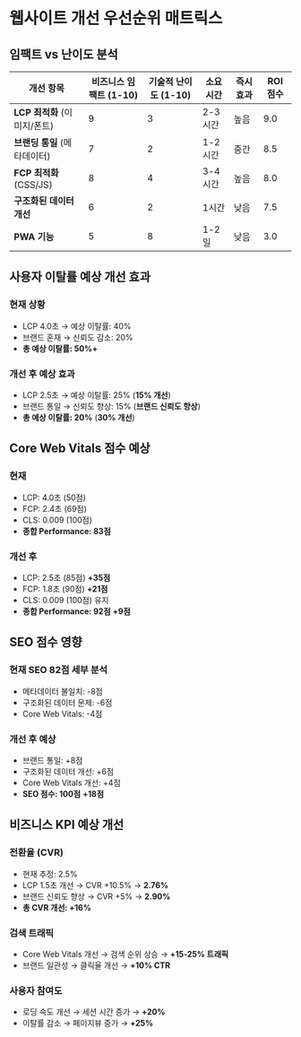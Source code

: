 # 웹사이트 개선 우선순위 매트릭스

## 임팩트 vs 난이도 분석

| 개선 항목 | 비즈니스 임팩트 (1-10) | 기술적 난이도 (1-10) | 소요 시간 | 즉시 효과 | ROI 점수 |
|-----------|------------------------|-------------------|----------|-----------|----------|
| **LCP 최적화** (이미지/폰트) | 9 | 3 | 2-3시간 | 높음 | 9.0 |
| **브랜딩 통일** (메타데이터) | 7 | 2 | 1-2시간 | 중간 | 8.5 |
| **FCP 최적화** (CSS/JS) | 8 | 4 | 3-4시간 | 높음 | 8.0 |
| **구조화된 데이터 개선** | 6 | 2 | 1시간 | 낮음 | 7.5 |
| **PWA 기능** | 5 | 8 | 1-2일 | 낮음 | 3.0 |

## 사용자 이탈률 예상 개선 효과

### 현재 상황
- LCP 4.0초 → 예상 이탈률: 40%
- 브랜드 혼재 → 신뢰도 감소: 20%
- **총 예상 이탈률: 50%+**

### 개선 후 예상 효과
- LCP 2.5초 → 예상 이탈률: 25% (**15% 개선**)
- 브랜드 통일 → 신뢰도 향상: 15% (**브랜드 신뢰도 향상**)
- **총 예상 이탈률: 20%** (**30% 개선**)

## Core Web Vitals 점수 예상

### 현재
- LCP: 4.0초 (50점)
- FCP: 2.4초 (69점)
- CLS: 0.009 (100점)
- **종합 Performance: 83점**

### 개선 후
- LCP: 2.5초 (85점) **+35점**
- FCP: 1.8초 (90점) **+21점**  
- CLS: 0.009 (100점) 유지
- **종합 Performance: 92점** **+9점**

## SEO 점수 영향

### 현재 SEO 82점 세부 분석
- 메타데이터 불일치: -8점
- 구조화된 데이터 문제: -6점
- Core Web Vitals: -4점

### 개선 후 예상
- 브랜드 통일: +8점
- 구조화된 데이터 개선: +6점
- Core Web Vitals 개선: +4점
- **SEO 점수: 100점** **+18점**

## 비즈니스 KPI 예상 개선

### 전환율 (CVR)
- 현재 추정: 2.5%
- LCP 1.5초 개선 → CVR +10.5% → **2.76%**
- 브랜드 신뢰도 향상 → CVR +5% → **2.90%**
- **총 CVR 개선: +16%**

### 검색 트래픽
- Core Web Vitals 개선 → 검색 순위 상승 → **+15-25% 트래픽**
- 브랜드 일관성 → 클릭율 개선 → **+10% CTR**

### 사용자 참여도
- 로딩 속도 개선 → 세션 시간 증가 → **+20%**
- 이탈률 감소 → 페이지뷰 증가 → **+25%**